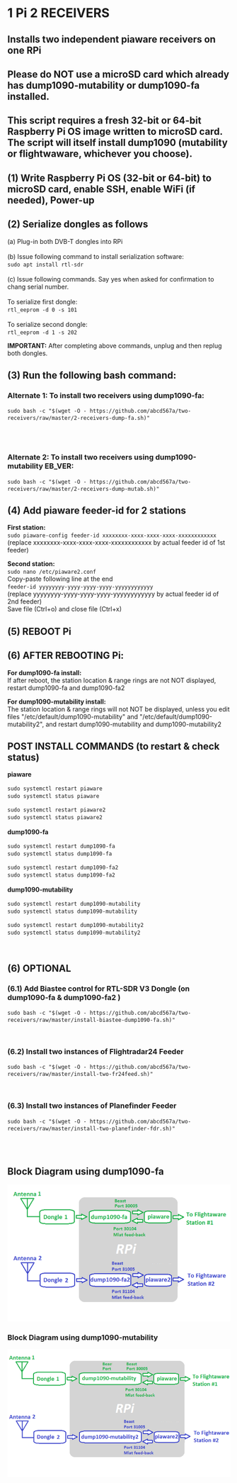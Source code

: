 # 1 Pi 2 RECEIVERS 

## Installs two independent piaware receivers on one RPi </br>

## Please do NOT use a microSD card which already has dump1090-mutability or dump1090-fa installed. 
## This script requires a fresh 32-bit or 64-bit Raspberry Pi OS image written to microSD card. The script will itself install dump1090 (mutability or flightwaware, whichever you choose). </br>

## (1) Write Raspberry Pi OS (32-bit or 64-bit) to microSD card, enable SSH, enable WiFi (if needed), Power-up </br>
## (2) Serialize dongles as follows </br>
(a) Plug-in both DVB-T dongles into RPi </br></br>
(b) Issue following command to install serialization software: </br>
`sudo apt install rtl-sdr` </br></br>
(c) Issue following commands. Say yes when asked for confirmation to chang serial number. </br></br>
To serialize first dongle: </br>
`rtl_eeprom -d 0 -s 101` </br></br>
To serialize second dongle: </br>
`rtl_eeprom -d 1 -s 202` </br>

**IMPORTANT:** After completing above commands, unplug and then replug both dongles. </br>
## (3) Run the following  bash command: </br>

### Alternate 1: To install two receivers using dump1090-fa: </br>
```
sudo bash -c "$(wget -O - https://github.com/abcd567a/two-receivers/raw/master/2-receivers-dump-fa.sh)"  
``` 
</br></br>
### Alternate 2: To install two receivers using dump1090-mutability EB_VER: </br>
```
sudo bash -c "$(wget -O - https://github.com/abcd567a/two-receivers/raw/master/2-receivers-dump-mutab.sh)"  
``` 

## (4) Add piaware feeder-id for 2 stations </br>
**First station:**  </br>
`sudo piaware-config feeder-id xxxxxxxx-xxxx-xxxx-xxxx-xxxxxxxxxxxx` </br>
(replace xxxxxxxx-xxxx-xxxx-xxxx-xxxxxxxxxxxx by actual feeder id of 1st feeder) </br>

**Second station:** </br>
`sudo nano /etc/piaware2.conf` </br>
Copy-paste following line at the end </br>
`feeder-id yyyyyyyy-yyyy-yyyy-yyyy-yyyyyyyyyyyy` </br>
(replace yyyyyyyy-yyyy-yyyy-yyyy-yyyyyyyyyyyy by actual feeder id of 2nd feeder) </br>
Save file (Ctrl+o) and close file (Ctrl+x) </br>
## (5) REBOOT Pi  </br>
## (6) AFTER REBOOTING Pi:
**For dump1090-fa install:** </br>
If after reboot, the station location & range rings are not NOT displayed, restart dump1090-fa and dump1090-fa2 </br>

**For dump1090-mutability install:** </br>
The station location & range rings will not NOT be displayed, unless you edit files "/etc/default/dump1090-mutability" and  "/etc/default/dump1090-mutability2", and restart dump1090-mutability and dump1090-mutability2  </br>
## POST INSTALL COMMANDS (to restart & check status) </br>
**piaware** </br>

`sudo systemctl restart piaware ` </br>
`sudo systemctl status piaware ` </br>

`sudo systemctl restart piaware2 ` </br>
`sudo systemctl status piaware2 ` </br></br>
**dump1090-fa** </br>

`sudo systemctl restart dump1090-fa ` </br>
`sudo systemctl status dump1090-fa ` </br>

`sudo systemctl restart dump1090-fa2 ` </br>
`sudo systemctl status dump1090-fa2 ` </br></br>
**dump1090-mutability** </br>

`sudo systemctl restart dump1090-mutability ` </br>
`sudo systemctl status dump1090-mutability ` </br>

`sudo systemctl restart dump1090-mutability2 ` </br>
`sudo systemctl status dump1090-mutability2 ` </br>

</br>

## (6) OPTIONAL
### (6.1) Add Biastee control for RTL-SDR V3 Dongle (on dump1090-fa & dump1090-fa2 )
```
sudo bash -c "$(wget -O - https://github.com/abcd567a/two-receivers/raw/master/install-biastee-dump1090-fa.sh)"  
```


</br>

### (6.2) Install two instances of Flightradar24 Feeder 
```
sudo bash -c "$(wget -O - https://github.com/abcd567a/two-receivers/raw/master/install-two-fr24feed.sh)"  
```

</br>

### (6.3) Install two instances of Planefinder Feeder 
```
sudo bash -c "$(wget -O - https://github.com/abcd567a/two-receivers/raw/master/install-two-planefinder-fdr.sh)"  
```

</br></br>

## Block Diagram using dump1090-fa
![dump1090-fa](https://raw.githubusercontent.com/abcd567a/two-receivers/master/images/1-Pi-2-Receivers-c.png)

### Block Diagram using dump1090-mutability
![dump1090-mutability](https://raw.githubusercontent.com/abcd567a/two-receivers/master/images/1-Pi-2-Receivers-d.png)

</br></br>

